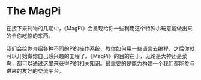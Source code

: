The MagPi
======

在接下来刊物的几期中，《MagPi》会呈现给你一些利用这个特殊小玩意能做出来的令你吃惊的东西。

我们会给你介绍各种不同的Pi的操作系统、教你如何用一些语言去编程、之后你就可以开始做你自己感兴趣的工程了。《MagPi》的目的在于，无论是大神还是菜鸟，都可以通过这里来获得Pi的相关知识。最重要的是能为构建一个我们都能参与进来的友好的交流平台。
